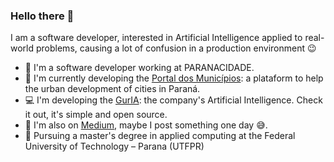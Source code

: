 ### Hello there :wave:

<!--
**Minoro/Minoro** is a ✨ _special_ ✨ repository because its `README.md` (this file) appears on your GitHub profile.

Here are some ideas to get you started:

- 🔭 I’m currently working on ...
- 🌱 I’m currently learning ...
- 👯 I’m looking to collaborate on ...
- 🤔 I’m looking for help with ...
- 💬 Ask me about ...
- 📫 How to reach me: ...
- 😄 Pronouns: ...
- ⚡ Fun fact: ...
-->

I am a software developer, interested in Artificial Intelligence applied to real-world problems, causing a lot of confusion in a production environment :wink:

- :office: I'm a software developer working at PARANACIDADE.
- :city_sunrise: I'm currently developing the [Portal dos Municípios](https://portaldosmunicipios.pr.gov.br/): a plataform to help the urban development of cities in Paraná.
- :computer: I'm developing the [GurIA](https://sistemas.paranacidade.org.br/guria/): the company's Artificial Intelligence. Check it out, it's simple and open source.
- :floppy_disk: I'm also on [Medium](https://medium.com/@minoro), maybe I post something one day :sweat_smile:.
- :seedling: Pursuing a master's degree in applied computing at the Federal University of Technology – Parana (UTFPR)

